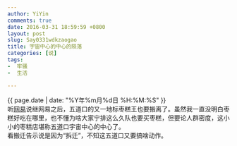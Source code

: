 ```yaml
---
author: YiYin
comments: true
date: 2016-03-31 18:59:59 +0800
layout: post
slug: Say0331wdkzaogao
title: 宇宙中心的中心的陨落
categories: [说]
tags:
-  牢骚
-  生活

---
```

<div class="saying">
<div class="timestamp">{{ page.date | date: "%Y年%m月%d日 %H:%M:%S" }}</div>
听<a href="http://weibo.com/1974808274/DoOKDEmSp?ref=collection&type=comment#_rnd1459421876128" target="_blank">网易</a>说继网易之后，五道口的又一地标枣糕王也要搬离了。虽然我一直没明白枣糕好吃在哪里，也不懂为啥大家宁排这么久队也要买枣糕，但要论人群密度，这小小的枣糕店堪称五道口宇宙中心的中心了。<br/>
看搬迁告示说是因为“拆迁”，不知这五道口又要搞啥动作。
</div>